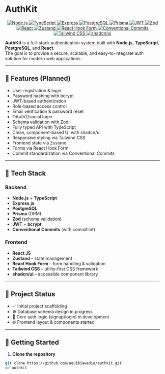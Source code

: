 # AuthKit

<p align="center">
  <a href="https://nodejs.org/">
    <img src="https://img.shields.io/badge/Node.js-339933?style=for-the-badge&logo=node.js&logoColor=white" alt="Node.js" />
  </a>
  <a href="https://www.typescriptlang.org/">
    <img src="https://img.shields.io/badge/TypeScript-3178C6?style=for-the-badge&logo=typescript&logoColor=white" alt="TypeScript" />
  </a>
  <a href="https://expressjs.com/">
    <img src="https://img.shields.io/badge/Express.js-000000?style=for-the-badge&logo=express&logoColor=white" alt="Express" />
  </a>
  <a href="https://www.postgresql.org/">
    <img src="https://img.shields.io/badge/PostgreSQL-316192?style=for-the-badge&logo=postgresql&logoColor=white" alt="PostgreSQL" />
  </a>
  <a href="https://www.prisma.io/">
    <img src="https://img.shields.io/badge/Prisma-2D3748?style=for-the-badge&logo=prisma&logoColor=white" alt="Prisma" />
  </a>
  <a href="https://jwt.io/">
    <img src="https://img.shields.io/badge/JWT-black?style=for-the-badge&logo=jsonwebtokens" alt="JWT" />
  </a>
  <a href="https://zod.dev/">
    <img src="https://img.shields.io/badge/Zod-3C99DC?style=for-the-badge&logo=data&logoColor=white" alt="Zod" />
  </a>
  <a href="https://reactjs.org/">
    <img src="https://img.shields.io/badge/React-61DAFB?style=for-the-badge&logo=react&logoColor=black" alt="React" />
  </a>
  <a href="https://github.com/pmndrs/zustand">
    <img src="https://img.shields.io/badge/Zustand-000000?style=for-the-badge&logo=react&logoColor=white" alt="Zustand" />
  </a>
  <a href="https://react-hook-form.com/">
    <img src="https://img.shields.io/badge/React Hook Form-EC5990?style=for-the-badge&logo=reacthookform&logoColor=white" alt="React Hook Form" />
  </a>
  <a href="https://www.conventionalcommits.org/">
    <img src="https://img.shields.io/badge/Conventional Commits-FFC107?style=for-the-badge&logo=commitlint&logoColor=black" alt="Conventional Commits" />
  </a>
  <a href="https://tailwindcss.com/">
    <img src="https://img.shields.io/badge/Tailwind CSS-06B6D4?style=for-the-badge&logo=tailwindcss&logoColor=white" alt="Tailwind CSS" />
  </a>
  <a href="https://ui.shadcn.com/">
    <img src="https://img.shields.io/badge/shadcn/ui-111827?style=for-the-badge&logo=radixui&logoColor=white" alt="shadcn/ui" />
  </a>
</p>

**AuthKit** is a full-stack authentication system built with **Node.js**, **TypeScript**, **PostgreSQL**, and **React**.  
The goal is to provide a secure, scalable, and easy-to-integrate auth solution for modern web applications.

---

## 🔐 Features (Planned)

- User registration & login
- Password hashing with bcrypt
- JWT-based authentication
- Role-based access control
- Email verification & password reset
- OAuth2/social login
- Schema validation with Zod
- Fully typed API with TypeScript
- Clean, component-based UI with shadcn/ui
- Responsive styling via Tailwind CSS
- Frontend state via Zustand
- Forms via React Hook Form
- Commit standardization via Conventional Commits

---

## 🧱 Tech Stack

### Backend

- **Node.js** + **TypeScript**
- **Express.js**
- **PostgreSQL**
- **Prisma** (ORM)
- **Zod** (schema validation)
- **JWT** + **bcrypt**
- **Conventional Commits** (with commitlint)

### Frontend

- **React JS**
- **Zustand** – state management
- **React Hook Form** – form handling & validation
- **Tailwind CSS** – utility-first CSS framework
- **shadcn/ui** – accessible component library

---

## 🚧 Project Status

- ✅ Initial project scaffolding
- ⚙️ Database schema design in progress
- 🔐 Core auth logic (signup/login) in development
- 🌐 Frontend layout & components started

---

## 🚀 Getting Started

1. **Clone the repository**

```bash
git clone https://github.com/aquibjawedio/authkit.git
cd authkit
```